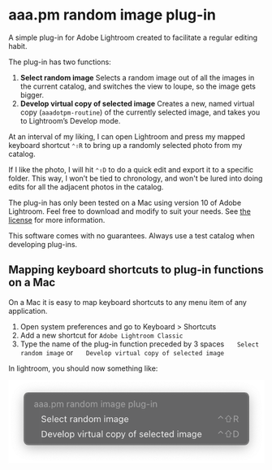 # aaa.pm random image plug-in

A simple plug-in for Adobe Lightroom created to facilitate a regular editing habit.

The plug-in has two functions:

1. **Select random image** Selects a random image out of all the images in the current catalog, and switches the view to loupe, so the image gets bigger.
2. **Develop virtual copy of selected image** Creates a new, named virtual copy (`aaadotpm-routine`) of the currently selected image, and takes you to Lightroom’s Develop mode.

At an interval of my liking, I can open Lightroom and press my mapped keyboard shortcut `⌃⇧R` to bring up a randomly selected photo from my catalog.

If I like the photo, I will hit `⌃⇧D` to do a quick edit and export it to a specific folder. This way, I won’t be tied to chronology, and won't be lured into doing edits for all the adjacent photos in the catalog.

The plug-in has only been tested on a Mac using version 10 of Adobe Lightroom. Feel free to download and modify to suit your needs. See [the license](LICENSE) for more information.

This software comes with no guarantees. Always use a test catalog when developing plug-ins.


## Mapping keyboard shortcuts to plug-in functions on a Mac

On a Mac it is easy to map keyboard shortcuts to any menu item of any application.

1. Open system preferences and go to Keyboard > Shortcuts
2. Add a new shortcut for `Adobe Lightroom Classic`
3. Type the name of the plug-in function preceded by 3 spaces `   Select random image` or `   Develop virtual copy of selected image`

In lightroom, you should now something like:

![Plug-in menu items with shortcuts](random-image-plugin-menu-items-shortcuts.png)


